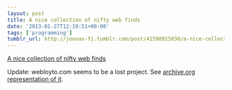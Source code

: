 ```yaml
---
layout: post
title: A nice collection of nifty web finds
date: '2013-01-27T12:19:51+00:00'
tags: ['programming']
tumblr_url: http://joonas-fi.tumblr.com/post/41598915030/a-nice-collection-of-nifty-web-finds
---
```


[A nice collection of nifty web finds](http://www.webloyto.com/)

Update: webloyto.com seems to be a lost project. See [archive.org representation of it](https://web.archive.org/web/20140209223440/http://www.webloyto.com/).
